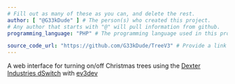 ```yaml
---
# Fill out as many of these as you can, and delete the rest.
author: [ "@G33kDude" ] # The person(s) who created this project. 
# Any author that starts with "@" will pull information from github.
programming_language: "PHP" # The programming language used in this project

source_code_url: "https://github.com/G33kDude/TreeV3" # Provide a link to your code
---
```


A web interface for turning on/off Christmas trees using the [Dexter Industries dSwitch](http://www.dexterindustries.com/site/?product=dswitch-lego-mindstorms-nxt) with [ev3dev](http://www.ev3dev.org/)
